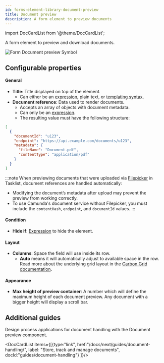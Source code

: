 ```yaml
---
id: forms-element-library-document-preview
title: Document preview
description: A form element to preview documents
---
```


import DocCardList from '@theme/DocCardList';

A form element to preview and download documents.

<img src="/img/form-icons/form-documentPreview.svg" alt="Form Document preview Symbol" />

## Configurable properties

#### General

- **Title**: Title displayed on top of the element.
  - Can either be an [expression](../../feel/language-guide/feel-expressions-introduction.md), plain text, or [templating syntax](../configuration/forms-config-templating-syntax.md).
- **Document reference**: Data used to render documents.
  - Accepts an array of objects with document metadata.
  - Can only be an [expression](../../feel/language-guide/feel-expressions-introduction.md).
  - The resulting value must have the following structure:

```json
[
  {
    "documentId": "u123",
    "endpoint": "https://api.example.com/documents/u123",
    "metadata": {
      "fileName": "Document.pdf",
      "contentType": "application/pdf"
    }
  }
]
```

:::note
When previewing documents that were uploaded via [Filepicker](./forms-element-library-filepicker.md) in Tasklist, document references are handled automatically:

- Modifying the document’s metadata after upload may prevent the preview from working correctly.
- To use Camunda's document service without Filepicker, you must include the `contentHash`, `endpoint`, and `documentId` values.
  :::

#### Condition

- **Hide if**: [Expression](../../feel/language-guide/feel-expressions-introduction.md) to hide the element.

#### Layout

- **Columns**: Space the field will use inside its row.
  - **Auto** means it will automatically adjust to available space in the row. Read more about the underlying grid layout in the [Carbon Grid documentation](https://carbondesignsystem.com/elements/2x-grid/overview/).

#### Appearance

- **Max height of preview container**: A number which will define the maximum height of each document preview. Any document with a bigger height will display a scroll bar.

## Additional guides

Design process applications for document handling with the Document preview component.

<DocCardList items={[{type:"link", href:"/docs/next/guides/document-handling/", label: "Store, track and manage documents", docId:"guides/document-handling"}
]}/>
